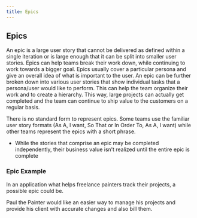 ```yaml
---
title: Epics
---
```

## Epics
An epic is a large user story that cannot be delivered as defined within a single iteration or is large enough that it can be split into smaller user stories. Epics can help teams break their work down, while continuing to work towards a bigger goal. Epics usually cover a particular persona and give an overall idea of what is important to the user. An epic can be further broken down into various user stories that show individual tasks that a persona/user would like to perform. This can help the team organize their work and to create a hierarchy. This way, large projects can actually get completed and the team can continue to ship value to the customers on a regular basis. 

There is no standard form to represent epics. Some teams use the familiar user story formats (As A, I want, So That or In Order To, As A, I want) while other teams represent the epics with a short phrase.

* While the stories that comprise an epic may be completed independently, their business value isn’t realized until the entire epic is complete

### Epic Example
In an application what helps freelance painters track their projects, a possible epic could be.

Paul the Painter would like an easier way to manage his projects and provide his client with accurate changes and also bill them.
